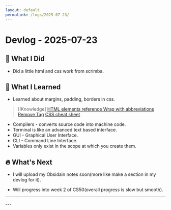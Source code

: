 ```yaml
---
layout: default
permalink: /logs/2025-07-23/
---
```


# Devlog - 2025-07-23

## 🚀 What I Did

- Did a little html and css work from scrimba.

## 🧠 What I Learned

- Learned about margins, padding, borders in  css.

>[!Knowledge]
>[HTML elements reference ](https://developer.mozilla.org/en-US/docs/Web/HTML/Element)
>[Wrap with abbreviations](https://docs.emmet.io/actions/wrap-with-abbreviation/)
>[Remove Tag](https://docs.emmet.io/actions/remove-tag/)
>[CSS cheat sheet](https://developer.mozilla.org/en-US/docs/Web/HTML/Element)

- Compilers - converts source code into machine code.
- Terminal is like an advanced text based interface.
- GUI - Graphical User Interface.
- CLI - Command Line Interface.
- Variables only exist in the scope at which you create them.

## 🔥 What's Next

- I will upload my Obsidain notes soon(more like make a section in my devlog
  for it).

- Will progress into week 2 of CS50(overall progress is slow but smooth).

---

<div class="nav-links">
---

